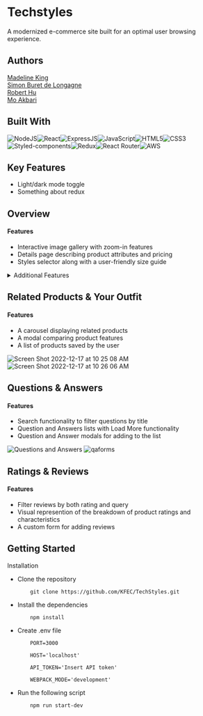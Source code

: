 # Techstyles

A modernized e-commerce site built for an optimal user browsing experience.

## Authors

[Madeline King](https://www.github.com/maddieking02)\
[Simon Buret de Longagne](https://www.github.com/SimonBdeL)\
[Robert Hu](https://www.github.com/LeBob007)\
[Mo Akbari](https://www.github.com/akbarimo)

## Built With
![NodeJS](https://img.shields.io/badge/Node.js-43853D?style=for-the-badge&logo=node.js&logoColor=white)![React](https://img.shields.io/badge/React-20232A?style=for-the-badge&logo=react&logoColor=61DAFB)![ExpressJS](https://img.shields.io/badge/Express.js-404D59?style=for-the-badge)![JavaScript](https://img.shields.io/badge/JavaScript-323330?style=for-the-badge&logo=javascript&logoColor=F7DF1E)![HTML5](https://img.shields.io/badge/HTML5-E34F26?style=for-the-badge&logo=html5&logoColor=white)![CSS3](https://img.shields.io/badge/CSS3-1572B6?style=for-the-badge&logo=css3&logoColor=white)![Styled-components](https://img.shields.io/badge/styled--components-DB7093?style=for-the-badge&logo=styled-components&logoColor=white)![Redux](https://img.shields.io/badge/Redux-593D88?style=for-the-badge&logo=redux&logoColor=white)![React Router](https://img.shields.io/badge/React_Router-CA4245?style=for-the-badge&logo=react-router&logoColor=white)![AWS](https://img.shields.io/badge/Amazon_AWS-232F3E?style=for-the-badge&logo=amazon-aws&logoColor=white)

## Key Features
- Light/dark mode toggle
- Something about redux

## Overview
#### Features
- Interactive image gallery with zoom-in features
- Details page describing product attributes and pricing
- Styles selector along with a user-friendly size guide

<details>
    <summary>Additional Features</summary>
    <ul>
		<li>Social media sharing ability</li>
		<li>Checkout cart for product purchases</li>
	</ul>
</details>

## Related Products & Your Outfit
#### Features
- A carousel displaying related products
- A modal comparing product features
- A list of products saved by the user

![Screen Shot 2022-12-17 at 10 25 08 AM](https://user-images.githubusercontent.com/99362878/208256244-13415a39-0f66-4800-80e8-dc473dfce959.png)
![Screen Shot 2022-12-17 at 10 26 06 AM](https://user-images.githubusercontent.com/99362878/208256245-965a0942-026c-4fcc-9fb6-d99c5b242f65.png)


## Questions & Answers
#### Features
- Search functionality to filter questions by title
- Question and Answers lists with Load More functionality
- Question and Answer modals for adding to the list

![Questions and Answers](https://user-images.githubusercontent.com/52551319/208265749-aa075175-c951-4d29-bf6d-26f5789e94db.png)
![qaforms](https://user-images.githubusercontent.com/52551319/208266127-5a313e33-37d7-4804-a53f-1541c13b101b.png)


## Ratings & Reviews
#### Features
- Filter reviews by both rating and query
- Visual represention of the breakdown of product ratings and characteristics
- A custom form for adding reviews

## Getting Started

Installation
- Clone the repository
    ```
        git clone https://github.com/KFEC/TechStyles.git
    ```
- Install the dependencies
    ```
        npm install
    ```
- Create .env file
    ```
        PORT=3000

        HOST='localhost'

        API_TOKEN='Insert API token'

        WEBPACK_MODE='development'
    ```
- Run the following script
    ```
        npm run start-dev
    ```
